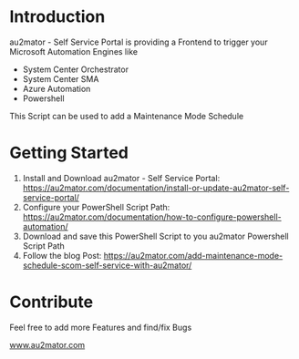 # Introduction

au2mator - Self Service Portal is providing a Frontend to trigger your Microsoft Automation Engines like

- System Center Orchestrator
- System Center SMA
- Azure Automation
- Powershell

This Script can be used to add a Maintenance Mode Schedule


# Getting Started

1.	Install and Download au2mator - Self Service Portal: https://au2mator.com/documentation/install-or-update-au2mator-self-service-portal/
2.	Configure your PowerShell Script Path: https://au2mator.com/documentation/how-to-configure-powershell-automation/
3.	Download and save this PowerShell Script to you au2mator Powershell Script Path
4.	Follow the blog Post: https://au2mator.com/add-maintenance-mode-schedule-scom-self-service-with-au2mator/


# Contribute

Feel free to add more Features and find/fix Bugs

www.au2mator.com